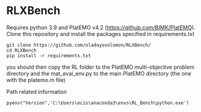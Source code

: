 # RLXBench
Requires python 3.9 and PlatEMO v4.2 (https://github.com/BIMK/PlatEMO). <br />
Clone this repository and install the packages specified in requirements.txt <br />
```
git clone https://github.com/oladayosolomon/RLXBench/
cd RLXBench
pip install -r requirements.txt
```
you should then copy the RL folder to the PlatEMO multi-objective problem directory and the mat_eval_env.py to the main PlatEMO directory (the one with the platemo.m file)

Path related information

```
pyenv("Version",'C:\Users\ecis\anaconda3\envs\RL_Bench\python.exe')

```
